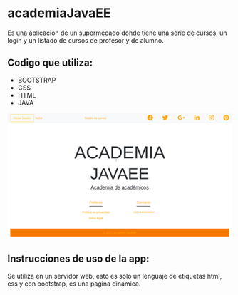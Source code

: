 # academiaJavaEE

Es una aplicacion de un supermecado donde tiene una serie de cursos, un login y un listado de cursos de profesor y de alumno.


## Codigo que utiliza:
- BOOTSTRAP
- CSS
- HTML
- JAVA

![No disponemos de la imagen.](academia.javaee.png?raw=true "Listado de Productos")


## Instrucciones de uso de la app:
Se utiliza en un servidor web, esto es solo un lenguaje de etiquetas html, css y con bootstrap, es una pagina dinámica.
